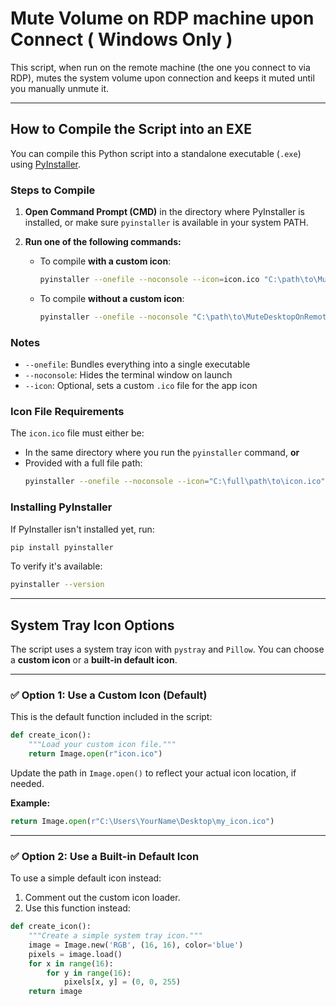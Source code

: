 # Mute Volume on RDP machine upon Connect ( Windows Only )

This script, when run on the remote machine (the one you connect to via RDP), mutes the system volume upon connection and keeps it muted until you manually unmute it.

---

## How to Compile the Script into an EXE

You can compile this Python script into a standalone executable (`.exe`) using [PyInstaller](https://pyinstaller.org/).

### Steps to Compile

1. **Open Command Prompt (CMD)** in the directory where PyInstaller is installed, or make sure `pyinstaller` is available in your system PATH.

2. **Run one of the following commands:**

   - To compile **with a custom icon**:
     ```bash
     pyinstaller --onefile --noconsole --icon=icon.ico "C:\path\to\MuteDesktopOnRemote.py"
     ```

   - To compile **without a custom icon**:
     ```bash
     pyinstaller --onefile --noconsole "C:\path\to\MuteDesktopOnRemote.py"
     ```

### Notes

- `--onefile`: Bundles everything into a single executable  
- `--noconsole`: Hides the terminal window on launch  
- `--icon`: Optional, sets a custom `.ico` file for the app icon  

### Icon File Requirements

The `icon.ico` file must either be:
- In the same directory where you run the `pyinstaller` command, **or**
- Provided with a full file path:
  ```bash
  pyinstaller --onefile --noconsole --icon="C:\full\path\to\icon.ico" "C:\path\to\MuteDesktopOnRemote.py"
  ```

### Installing PyInstaller

If PyInstaller isn't installed yet, run:
```bash
pip install pyinstaller
```

To verify it's available:
```bash
pyinstaller --version
```

---

## System Tray Icon Options

The script uses a system tray icon with `pystray` and `Pillow`. You can choose a **custom icon** or a **built-in default icon**.

---

### ✅ Option 1: Use a Custom Icon (Default)

This is the default function included in the script:

```python
def create_icon():
    """Load your custom icon file."""
    return Image.open(r"icon.ico")
```

Update the path in `Image.open()` to reflect your actual icon location, if needed.

**Example:**
```python
return Image.open(r"C:\Users\YourName\Desktop\my_icon.ico")
```

---

### ✅ Option 2: Use a Built-in Default Icon

To use a simple default icon instead:

1. Comment out the custom icon loader.
2. Use this function instead:

```python
def create_icon():
    """Create a simple system tray icon."""
    image = Image.new('RGB', (16, 16), color='blue')
    pixels = image.load()
    for x in range(16):
        for y in range(16):
            pixels[x, y] = (0, 0, 255)
    return image
```

